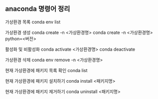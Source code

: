 ## anaconda 명령어 정리
가상환경 목록
conda env list

가상환경 생성
conda create -n <가상환경명>
conda create -n <가상환경명> python=<버전> 

활성화 및 비활성화
conda activate <가상환경명>
conda deactivate

가상환경 삭제
conda env remove -n <가상환경명>

현재 가상환경에 패키지 목록 확인
conda list

현재 가상환경에 패키지 설치하기 
conda install <패키지명>

현재 가상환경에 패키지 제거하기
conda uninstall <패키지명>


